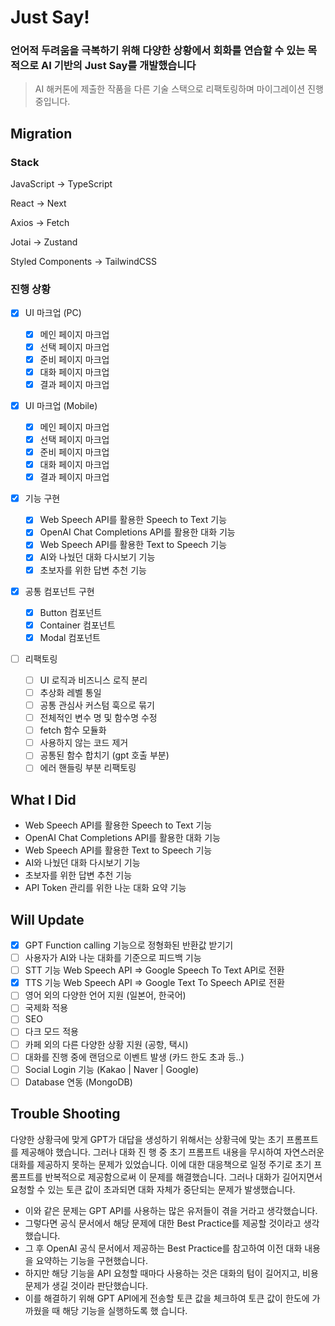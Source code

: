 # Just Say!

### 언어적 두려움을 극복하기 위해 다양한 상황에서 회화를 연습할 수 있는 목적으로 AI 기반의 Just Say를 개발했습니다

> AI 해커톤에 제출한 작품을 다른 기술 스택으로 리팩토링하며 마이그레이션 진행 중입니다.

## Migration

### Stack

JavaScript -> TypeScript

React -> Next

Axios -> Fetch

Jotai -> Zustand

Styled Components -> TailwindCSS

### 진행 상황

- [x] UI 마크업 (PC)

  - [x] 메인 페이지 마크업
  - [x] 선택 페이지 마크업
  - [x] 준비 페이지 마크업
  - [x] 대화 페이지 마크업
  - [x] 결과 페이지 마크업

- [x] UI 마크업 (Mobile)

  - [x] 메인 페이지 마크업
  - [x] 선택 페이지 마크업
  - [x] 준비 페이지 마크업
  - [x] 대화 페이지 마크업
  - [x] 결과 페이지 마크업

- [x] 기능 구현

  - [x] Web Speech API를 활용한 Speech to Text 기능
  - [x] OpenAI Chat Completions API를 활용한 대화 기능
  - [x] Web Speech API를 활용한 Text to Speech 기능
  - [x] AI와 나눴던 대화 다시보기 기능
  - [x] 초보자를 위한 답변 추천 기능

- [x] 공통 컴포넌트 구현

  - [x] Button 컴포넌트
  - [x] Container 컴포넌트
  - [x] Modal 컴포넌트

- [ ] 리팩토링

  - [ ] UI 로직과 비즈니스 로직 분리
  - [ ] 추상화 레벨 통일
  - [ ] 공통 관심사 커스텀 훅으로 묶기
  - [ ] 전체적인 변수 명 및 함수명 수정
  - [ ] fetch 함수 모듈화
  - [ ] 사용하지 않는 코드 제거
  - [ ] 공통된 함수 합치기 (gpt 호출 부분)
  - [ ] 에러 핸들링 부분 리팩토링

## What I Did

- Web Speech API를 활용한 Speech to Text 기능
- OpenAI Chat Completions API를 활용한 대화 기능
- Web Speech API를 활용한 Text to Speech 기능
- AI와 나눴던 대화 다시보기 기능
- 초보자를 위한 답변 추천 기능
- API Token 관리를 위한 나눈 대화 요약 기능

## Will Update

- [x] GPT Function calling 기능으로 정형화된 반환값 받기기
- [ ] 사용자가 AI와 나눈 대화를 기준으로 피드백 기능
- [ ] STT 기능 Web Speech API => Google Speech To Text API로 전환
- [x] TTS 기능 Web Speech API => Google Text To Speech API로 전환
- [ ] 영어 외의 다양한 언어 지원 (일본어, 한국어)
- [ ] 국제화 적용
- [ ] SEO
- [ ] 다크 모드 적용
- [ ] 카페 외의 다른 다양한 상황 지원 (공항, 택시)
- [ ] 대화를 진행 중에 랜덤으로 이벤트 발생 (카드 한도 초과 등..)
- [ ] Social Login 기능 (Kakao | Naver | Google)
- [ ] Database 연동 (MongoDB)

## Trouble Shooting

다양한 상황극에 맞게 GPT가 대답을 생성하기 위해서는 상황극에 맞는 초기 프롬프트를 제공해야 했습니다. 그러나 대화 진
행 중 초기 프롬프트 내용을 무시하여 자연스러운 대화를 제공하지 못하는 문제가 있었습니다. 이에 대한 대응책으로 일정
주기로 초기 프롬프트를 반복적으로 제공함으로써 이 문제를 해결했습니다. 그러나 대화가 길어지면서 요청할 수 있는 토큰
값이 초과되면 대화 자체가 중단되는 문제가 발생했습니다.

- 이와 같은 문제는 GPT API를 사용하는 많은 유저들이 겪을 거라고 생각했습니다.
- 그렇다면 공식 문서에서 해당 문제에 대한 Best Practice를 제공할 것이라고 생각했습니다.
- 그 후 OpenAI 공식 문서에서 제공하는 Best Practice를 참고하여 이전 대화 내용을 요약하는 기능을 구현했습니다.
- 하지만 해당 기능을 API 요청할 때마다 사용하는 것은 대화의 텀이 길어지고, 비용 문제가 생길 것이라 판단했습니다.
- 이를 해결하기 위해 GPT API에게 전송할 토큰 값을 체크하여 토큰 값이 한도에 가까웠을 때 해당 기능을 실행하도록 했
  습니다.
